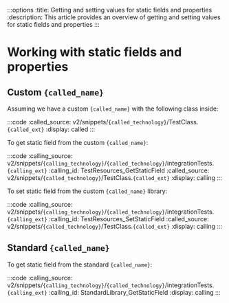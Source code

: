 :::options
:title: Getting and setting values for static fields and properties
:description: This article provides an overview of getting and setting values for static fields and properties
:::

# Working with static fields and properties

## Custom `{called_name}`

Assuming we have a custom `{called_name}` with the following class inside:

:::code 
:called_source: v2/snippets/`{called_technology}`/TestClass.`{called_ext}`
:display: called
:::

To get static field from the custom `{called_name}`:

:::code 
:calling_source: v2/snippets/`{calling_technology}`/`{called_technology}`/integrationTests.`{calling_ext}`
:calling_id: TestResources_GetStaticField
:called_source: v2/snippets/`{called_technology}`/TestClass.`{called_ext}`
:display: calling
:::

To set static field from the custom `{called_name}` library:

:::code 
:calling_source: v2/snippets/`{calling_technology}`/`{called_technology}`/integrationTests.`{calling_ext}`
:calling_id: TestResources_SetStaticField
:called_source: v2/snippets/`{called_technology}`/TestClass.`{called_ext}`
:display: calling
:::


## Standard `{called_name}`

To get static field from the standard `{called_name}`:

:::code 
:calling_source: v2/snippets/`{calling_technology}`/`{called_technology}`/integrationTests.`{calling_ext}`
:calling_id: StandardLibrary_GetStaticField
:display: calling
:::
